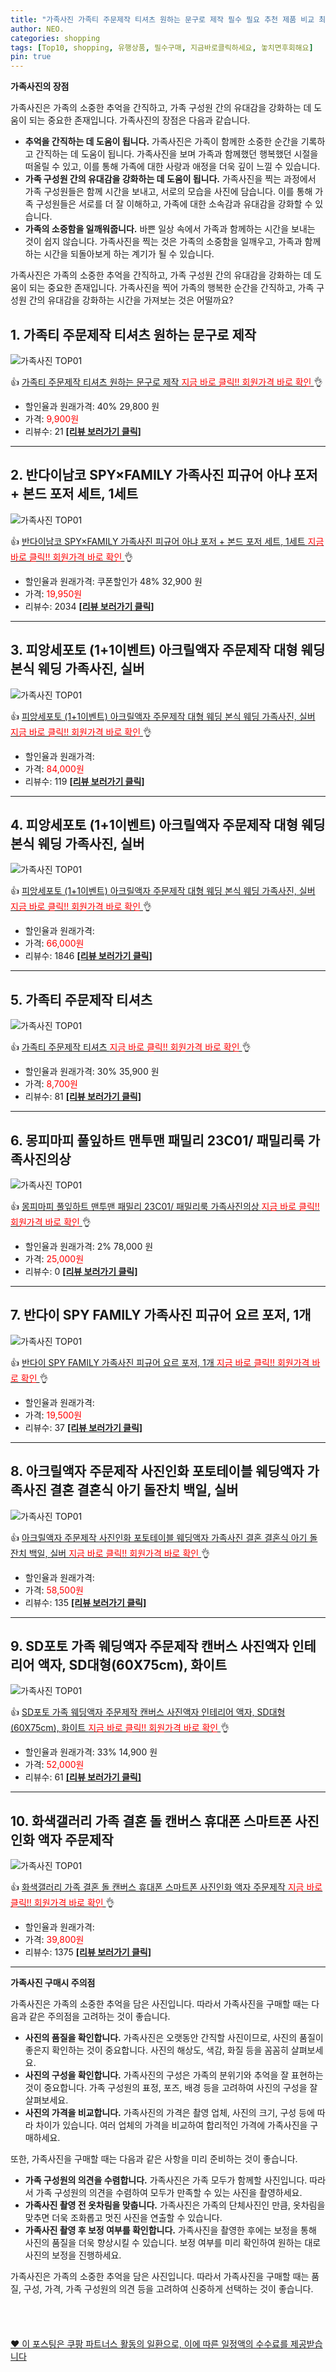 ```yaml
---
title: "가족사진 가족티 주문제작 티셔츠 원하는 문구로 제작 필수 필요 추천 제품 비교 최저 가격 비교 장점 구매 후기 구매평"
author: NEO.
categories: shopping
tags: [Top10, shopping, 유행상품, 필수구매, 지금바로클릭하세요, 놓치면후회해요]
pin: true
---
```

**가족사진의 장점**

가족사진은 가족의 소중한 추억을 간직하고, 가족 구성원 간의 유대감을 강화하는 데 도움이 되는 중요한 존재입니다. 가족사진의 장점은 다음과 같습니다.

* **추억을 간직하는 데 도움이 됩니다.** 가족사진은 가족이 함께한 소중한 순간을 기록하고 간직하는 데 도움이 됩니다. 가족사진을 보며 가족과 함께했던 행복했던 시절을 떠올릴 수 있고, 이를 통해 가족에 대한 사랑과 애정을 더욱 깊이 느낄 수 있습니다.
* **가족 구성원 간의 유대감을 강화하는 데 도움이 됩니다.** 가족사진을 찍는 과정에서 가족 구성원들은 함께 시간을 보내고, 서로의 모습을 사진에 담습니다. 이를 통해 가족 구성원들은 서로를 더 잘 이해하고, 가족에 대한 소속감과 유대감을 강화할 수 있습니다.
* **가족의 소중함을 일깨워줍니다.** 바쁜 일상 속에서 가족과 함께하는 시간을 보내는 것이 쉽지 않습니다. 가족사진을 찍는 것은 가족의 소중함을 일깨우고, 가족과 함께하는 시간을 되돌아보게 하는 계기가 될 수 있습니다.

가족사진은 가족의 소중한 추억을 간직하고, 가족 구성원 간의 유대감을 강화하는 데 도움이 되는 중요한 존재입니다. 가족사진을 찍어 가족의 행복한 순간을 간직하고, 가족 구성원 간의 유대감을 강화하는 시간을 가져보는 것은 어떨까요?

   

## 1. 가족티 주문제작 티셔츠 원하는 문구로 제작

![가족사진 TOP01](https://thumbnail6.coupangcdn.com/thumbnails/remote/490x490ex/image/vendor_inventory/48da/11697d4a821ce74c6d5809dd372236bca4b877857ff79a247f2174f11e19.jpg)


👍 [가족티 주문제작 티셔츠 원하는 문구로 제작 <font color=red> 지금 바로 클릭!! 회원가격 바로 확인 </font> ](https://link.coupang.com/re/AFFSDP?lptag=AF3617701&subid=GithubCoopas&pageKey=1445520282&traceid=V0-153&itemId=2490797628&vendorItemId=70483995198) 👌 


- 할인율과 원래가격: 40%  29,800   원
- 가격: <span style='color:red'>9,900원</span>
- 리뷰수: 21  [**[리뷰 보러가기 클릭]**](https://link.coupang.com/re/AFFSDP?lptag=AF3617701&subid=GithubCoopas&pageKey=1445520282&traceid=V0-153&itemId=2490797628&vendorItemId=70483995198)

---


   

## 2. 반다이남코 SPY×FAMILY 가족사진 피규어 아냐 포저 + 본드 포저 세트, 1세트

![가족사진 TOP01](https://thumbnail9.coupangcdn.com/thumbnails/remote/490x490ex/image/retail/images/2023/11/08/16/8/081bc7ea-3d7a-4015-98e2-fdcf198d3e32.png)


👍 [반다이남코 SPY×FAMILY 가족사진 피규어 아냐 포저 + 본드 포저 세트, 1세트 <font color=red> 지금 바로 클릭!! 회원가격 바로 확인 </font> ](https://link.coupang.com/re/AFFSDP?lptag=AF3617701&subid=GithubCoopas&pageKey=7704691741&traceid=V0-153&itemId=20637602502&vendorItemId=87711228419) 👌 


- 할인율과 원래가격: 쿠폰할인가 48%  32,900   원
- 가격: <span style='color:red'>19,950원</span>
- 리뷰수: 2034  [**[리뷰 보러가기 클릭]**](https://link.coupang.com/re/AFFSDP?lptag=AF3617701&subid=GithubCoopas&pageKey=7704691741&traceid=V0-153&itemId=20637602502&vendorItemId=87711228419)

---


   

## 3. 피앙세포토 (1+1이벤트) 아크릴액자 주문제작 대형 웨딩 본식 웨딩 가족사진, 실버

![가족사진 TOP01](https://thumbnail6.coupangcdn.com/thumbnails/remote/490x490ex/image/vendor_inventory/1185/dccd899e047b69474fe539281d167dc8ea14f53bf9ec0dfa25f98b178d41.jpg)


👍 [피앙세포토 (1+1이벤트) 아크릴액자 주문제작 대형 웨딩 본식 웨딩 가족사진, 실버 <font color=red> 지금 바로 클릭!! 회원가격 바로 확인 </font> ](https://link.coupang.com/re/AFFSDP?lptag=AF3617701&subid=GithubCoopas&pageKey=7174013743&traceid=V0-153&itemId=18080062352&vendorItemId=78414237579) 👌 


- 할인율과 원래가격: 
- 가격: <span style='color:red'>84,000원</span>
- 리뷰수: 119  [**[리뷰 보러가기 클릭]**](https://link.coupang.com/re/AFFSDP?lptag=AF3617701&subid=GithubCoopas&pageKey=7174013743&traceid=V0-153&itemId=18080062352&vendorItemId=78414237579)

---


   

## 4. 피앙세포토 (1+1이벤트) 아크릴액자 주문제작 대형 웨딩 본식 웨딩 가족사진, 실버

![가족사진 TOP01](https://thumbnail6.coupangcdn.com/thumbnails/remote/490x490ex/image/vendor_inventory/1185/dccd899e047b69474fe539281d167dc8ea14f53bf9ec0dfa25f98b178d41.jpg)


👍 [피앙세포토 (1+1이벤트) 아크릴액자 주문제작 대형 웨딩 본식 웨딩 가족사진, 실버 <font color=red> 지금 바로 클릭!! 회원가격 바로 확인 </font> ](https://link.coupang.com/re/AFFSDP?lptag=AF3617701&subid=GithubCoopas&pageKey=6059486138&traceid=V0-153&itemId=11135730726&vendorItemId=78414237470) 👌 


- 할인율과 원래가격: 
- 가격: <span style='color:red'>66,000원</span>
- 리뷰수: 1846  [**[리뷰 보러가기 클릭]**](https://link.coupang.com/re/AFFSDP?lptag=AF3617701&subid=GithubCoopas&pageKey=6059486138&traceid=V0-153&itemId=11135730726&vendorItemId=78414237470)

---


   

## 5. 가족티 주문제작 티셔츠

![가족사진 TOP01](https://thumbnail7.coupangcdn.com/thumbnails/remote/490x490ex/image/vendor_inventory/a5f9/39c8a7907d8e09dfb5745e82eaf78b12aae951f1809128d11c08e7b7d4c0.jpg)


👍 [가족티 주문제작 티셔츠 <font color=red> 지금 바로 클릭!! 회원가격 바로 확인 </font> ](https://link.coupang.com/re/AFFSDP?lptag=AF3617701&subid=GithubCoopas&pageKey=7651385315&traceid=V0-153&itemId=20359628009&vendorItemId=87283225469) 👌 


- 할인율과 원래가격: 30%  35,900   원
- 가격: <span style='color:red'>8,700원</span>
- 리뷰수: 81  [**[리뷰 보러가기 클릭]**](https://link.coupang.com/re/AFFSDP?lptag=AF3617701&subid=GithubCoopas&pageKey=7651385315&traceid=V0-153&itemId=20359628009&vendorItemId=87283225469)

---


   

## 6. 몽피마피 풀잎하트 맨투맨 패밀리 23C01/ 패밀리룩 가족사진의상

![가족사진 TOP01](https://thumbnail8.coupangcdn.com/thumbnails/remote/490x490ex/image/vendor_inventory/3f3e/1aa0af02bfec43909958102f9cbbfc89a9324495ce841ae411adb2056708.jpg)


👍 [몽피마피 풀잎하트 맨투맨 패밀리 23C01/ 패밀리룩 가족사진의상 <font color=red> 지금 바로 클릭!! 회원가격 바로 확인 </font> ](https://link.coupang.com/re/AFFSDP?lptag=AF3617701&subid=GithubCoopas&pageKey=7695001101&traceid=V0-153&itemId=20587147172&vendorItemId=87467683253) 👌 


- 할인율과 원래가격: 2%  78,000   원
- 가격: <span style='color:red'>25,000원</span>
- 리뷰수: 0  [**[리뷰 보러가기 클릭]**](https://link.coupang.com/re/AFFSDP?lptag=AF3617701&subid=GithubCoopas&pageKey=7695001101&traceid=V0-153&itemId=20587147172&vendorItemId=87467683253)

---


   

## 7. 반다이 SPY FAMILY 가족사진 피규어 요르 포저, 1개

![가족사진 TOP01](https://thumbnail7.coupangcdn.com/thumbnails/remote/490x490ex/image/retail/images/2023/09/25/15/1/d1f383c5-e1ba-4073-bce3-27874f80d4cd.jpg)


👍 [반다이 SPY FAMILY 가족사진 피규어 요르 포저, 1개 <font color=red> 지금 바로 클릭!! 회원가격 바로 확인 </font> ](https://link.coupang.com/re/AFFSDP?lptag=AF3617701&subid=GithubCoopas&pageKey=7560989919&traceid=V0-153&itemId=19919612710&vendorItemId=87289548339) 👌 


- 할인율과 원래가격: 
- 가격: <span style='color:red'>19,500원</span>
- 리뷰수: 37  [**[리뷰 보러가기 클릭]**](https://link.coupang.com/re/AFFSDP?lptag=AF3617701&subid=GithubCoopas&pageKey=7560989919&traceid=V0-153&itemId=19919612710&vendorItemId=87289548339)

---


   

## 8. 아크릴액자 주문제작 사진인화 포토테이블 웨딩액자 가족사진 결혼 결혼식 아기 돌잔치 백일, 실버

![가족사진 TOP01](https://thumbnail9.coupangcdn.com/thumbnails/remote/490x490ex/image/vendor_inventory/d1c6/2ceb834129ccf85da7f28d9b924067e1ad9b05d261c3171b4592568c5ed0.jpg)


👍 [아크릴액자 주문제작 사진인화 포토테이블 웨딩액자 가족사진 결혼 결혼식 아기 돌잔치 백일, 실버 <font color=red> 지금 바로 클릭!! 회원가격 바로 확인 </font> ](https://link.coupang.com/re/AFFSDP?lptag=AF3617701&subid=GithubCoopas&pageKey=7523420848&traceid=V0-153&itemId=19736951584&vendorItemId=86473593796) 👌 


- 할인율과 원래가격: 
- 가격: <span style='color:red'>58,500원</span>
- 리뷰수: 135  [**[리뷰 보러가기 클릭]**](https://link.coupang.com/re/AFFSDP?lptag=AF3617701&subid=GithubCoopas&pageKey=7523420848&traceid=V0-153&itemId=19736951584&vendorItemId=86473593796)

---


   

## 9. SD포토 가족 웨딩액자 주문제작 캔버스 사진액자 인테리어 액자, SD대형(60X75cm), 화이트

![가족사진 TOP01](https://thumbnail7.coupangcdn.com/thumbnails/remote/490x490ex/image/vendor_inventory/ae2e/9a5a2c1d97c4f442ac30a7d40ddeeeafcc50ef9649f025bc5da2db3e7fb1.jpg)


👍 [SD포토 가족 웨딩액자 주문제작 캔버스 사진액자 인테리어 액자, SD대형(60X75cm), 화이트 <font color=red> 지금 바로 클릭!! 회원가격 바로 확인 </font> ](https://link.coupang.com/re/AFFSDP?lptag=AF3617701&subid=GithubCoopas&pageKey=6685754958&traceid=V0-153&itemId=15432869906&vendorItemId=83983706045) 👌 


- 할인율과 원래가격: 33%  14,900   원
- 가격: <span style='color:red'>52,000원</span>
- 리뷰수: 61  [**[리뷰 보러가기 클릭]**](https://link.coupang.com/re/AFFSDP?lptag=AF3617701&subid=GithubCoopas&pageKey=6685754958&traceid=V0-153&itemId=15432869906&vendorItemId=83983706045)

---


   

## 10. 화색갤러리 가족 결혼 돌 캔버스 휴대폰 스마트폰 사진인화 액자 주문제작

![가족사진 TOP01](https://thumbnail6.coupangcdn.com/thumbnails/remote/490x490ex/image/vendor_inventory/a95c/882e455af17bf7a988ee5dd2c7494a45d15b4462c494e5c65aebd70047fd.jpg)


👍 [화색갤러리 가족 결혼 돌 캔버스 휴대폰 스마트폰 사진인화 액자 주문제작 <font color=red> 지금 바로 클릭!! 회원가격 바로 확인 </font> ](https://link.coupang.com/re/AFFSDP?lptag=AF3617701&subid=GithubCoopas&pageKey=6703567907&traceid=V0-153&itemId=15536302587&vendorItemId=82755489996) 👌 


- 할인율과 원래가격: 
- 가격: <span style='color:red'>39,800원</span>
- 리뷰수: 1375  [**[리뷰 보러가기 클릭]**](https://link.coupang.com/re/AFFSDP?lptag=AF3617701&subid=GithubCoopas&pageKey=6703567907&traceid=V0-153&itemId=15536302587&vendorItemId=82755489996)

---
**가족사진 구매시 주의점**

가족사진은 가족의 소중한 추억을 담은 사진입니다. 따라서 가족사진을 구매할 때는 다음과 같은 주의점을 고려하는 것이 좋습니다.

* **사진의 품질을 확인합니다.** 가족사진은 오랫동안 간직할 사진이므로, 사진의 품질이 좋은지 확인하는 것이 중요합니다. 사진의 해상도, 색감, 화질 등을 꼼꼼히 살펴보세요.
* **사진의 구성을 확인합니다.** 가족사진의 구성은 가족의 분위기와 추억을 잘 표현하는 것이 중요합니다. 가족 구성원의 표정, 포즈, 배경 등을 고려하여 사진의 구성을 잘 살펴보세요.
* **사진의 가격을 비교합니다.** 가족사진의 가격은 촬영 업체, 사진의 크기, 구성 등에 따라 차이가 있습니다. 여러 업체의 가격을 비교하여 합리적인 가격에 가족사진을 구매하세요.

또한, 가족사진을 구매할 때는 다음과 같은 사항을 미리 준비하는 것이 좋습니다.

* **가족 구성원의 의견을 수렴합니다.** 가족사진은 가족 모두가 함께할 사진입니다. 따라서 가족 구성원의 의견을 수렴하여 모두가 만족할 수 있는 사진을 촬영하세요.
* **가족사진 촬영 전 옷차림을 맞춥니다.** 가족사진은 가족의 단체사진인 만큼, 옷차림을 맞추면 더욱 조화롭고 멋진 사진을 연출할 수 있습니다.
* **가족사진 촬영 후 보정 여부를 확인합니다.** 가족사진을 촬영한 후에는 보정을 통해 사진의 품질을 더욱 향상시킬 수 있습니다. 보정 여부를 미리 확인하여 원하는 대로 사진의 보정을 진행하세요.

가족사진은 가족의 소중한 추억을 담은 사진입니다. 따라서 가족사진을 구매할 때는 품질, 구성, 가격, 가족 구성원의 의견 등을 고려하여 신중하게 선택하는 것이 좋습니다.<br><br><br><br><br> [ ❤  이 포스팅은 쿠팡 파트너스 활동의 일환으로, 이에 따른 일정액의 수수료를 제공받습니다](https://link.coupang.com/a/bcEFyh)